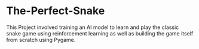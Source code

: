 # The-Perfect-Snake
This Project involved training an AI model to learn and play the classic snake game using reinforcement learning as well as building the game itself from scratch using Pygame.
